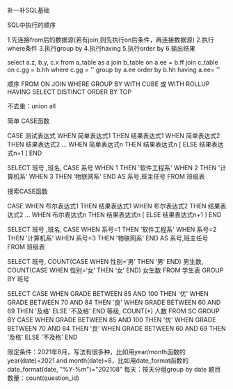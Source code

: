 补一补SQL基础

SQL中执行的顺序

1.先连接from后的数据源(若有join,则先执行on后条件，再连接数据源)
2.执行where条件
3.执行group by
4.执行having
5.执行order by
6.输出结果

select a.z, b.y, c.x
    from a_table as a
    join b_table on a.ee = b.ff
    join c_table on c.gg = b.hh
    where c.gg = ''
    group by a.ee
    order by b.hh
    having a.ee= ''

顺序
FROM
ON
JOIN
WHERE
GROUP BY
WITH CUBE 或 WITH ROLLUP
HAVING
SELECT
DISTINCT
ORDER BY
TOP 


不去重：union all



简单 CASE函数

CASE 测试表达式
WHEN 简单表达式1 THEN 结果表达式1
WHEN 简单表达式2 THEN 结果表达式2 …
WHEN 简单表达式n THEN 结果表达式n
[ ELSE 结果表达式n+1 ]
END

SELECT 班号 ,班名,
CASE 系号
WHEN 1 THEN '软件工程系'
WHEN 2 THEN '计算机系'
WHEN 3 THEN '物联网系'
END AS 系号,班主任号
FROM 班级表

搜索CASE函数

CASE
WHEN 布尔表达式1 THEN 结果表达式1
WHEN 布尔表达式2 THEN 结果表达式2 …
WHEN 布尔表达式n THEN 结果表达式n
[ ELSE 结果表达式n+1 ]
END

SELECT 班号 ,班名,
CASE
WHEN 系号=1 THEN '软件工程系'
WHEN 系号=2 THEN '计算机系'
WHEN 系号=3 THEN '物联网系'
END AS 系号,班主任号
FROM 班级表


SELECT 班号,
COUNT(CASE WHEN 性别=‘男’ THEN ‘男’ END) 男生数,
COUNT(CASE WHEN 性别=‘女’ THEN ‘女’ END) 女生数
FROM 学生表 GROUP BY 班号


SELECT
CASE
WHEN GRADE BETWEEN 85 AND 100 THEN '优'
WHEN GRADE BETWEEN 70 AND 84 THEN '良'
WHEN GRADE BETWEEN 60 AND 69 THEN '及格'
ELSE '不及格'
END 等级, COUNT(*) 人数
FROM SC
GROUP BY
CASE
WHEN GRADE BETWEEN 85 AND 100 THEN '优'
WHEN GRADE BETWEEN 70 AND 84 THEN '良'
WHEN GRADE BETWEEN 60 AND 69 THEN '及格'
ELSE '不及格'
END

限定条件：2021年8月，写法有很多种，比如用year/month函数的year(date)=2021 and month(date)=8，比如用date_format函数的date_format(date, "%Y-%m")="202108"
每天：按天分组group by date
题目数量：count(question_id)
